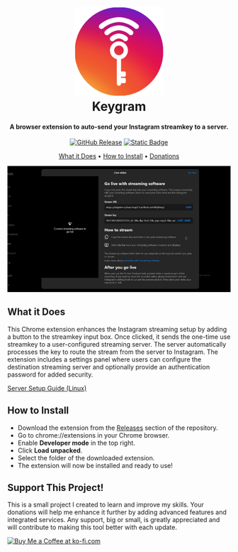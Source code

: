 

<h1 align="center">
  <br>
  <a href="http://www.amitmerchant.com/electron-markdownify"><img src="images/keygram-logo.png" alt="Logo" width="200"></a>
  <br>
  Keygram
  <br>
</h1>

<h4 align="center">A browser extension to auto-send your Instagram streamkey to a server.</h4>

<p align="center">
<a href="https://github.com/itzsmoki/Keygram/releases"><img alt="GitHub Release" src="https://img.shields.io/github/v/release/itzsmoki/keygram"></a>
<a href="https://ko-fi.com/itzsmoki"><img alt="Static Badge" src="https://img.shields.io/badge/Donate-KoFi-e3d6c6"></a>
</p>

<div align="center">
  <a href="#what-it-does">What it Does</a> •
  <a href="#how-to-install">How to Install</a> •
  <a href="#support-this-project">Donations</a> 
</div>

<p align="center">
  <img width="1000px" src="images/demo2.gif" alt="screenshot">
</p>


## What it Does

This Chrome extension enhances the Instagram streaming setup by adding a button to the streamkey input box. Once clicked, it sends the one-time use streamkey to a user-configured streaming server. The server automatically processes the key to route the stream from the server to Instagram. The extension includes a settings panel where users can configure the destination streaming server and optionally provide an authentication password for added security.

<a href="server.md">Server Setup Guide (Linux)</a>

## How to Install


-   Download the extension from the [Releases](https://github.com/itzsmoki/Keygram/releases) section of the repository.
-   Go to chrome://extensions in your Chrome browser.
-   Enable **Developer mode** in the top right.
-   Click **Load unpacked**.
-   Select the folder of the downloaded extension.
-   The extension will now be installed and ready to use!


## Support This Project!

This is a small project I created to learn and improve my skills. Your donations will help me enhance it further by adding advanced features and integrated services. Any support, big or small, is greatly appreciated and will contribute to making this tool better with each update.

<a href='https://ko-fi.com/P5P617I01D' target='_blank'><img height='36' style='border:0px;height:36px;' src='https://storage.ko-fi.com/cdn/kofi1.png?v=6' border='0' alt='Buy Me a Coffee at ko-fi.com' /></a>

